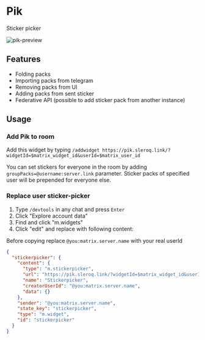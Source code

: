 # Pik
Sticker picker

<img src="https://i.ibb.co/ZMMB7v3/pik-preview.png" alt="pik-preview">

## Features

- Folding packs
- Importing packs from telegram
- Removing packs from UI
- Adding packs from sent sticker
- Federative API (possible to add sticker pack from another instance)

## Usage

### Add Pik to room

Add this widget by typing `/addwidget https://pik.sleroq.link/?widgetId=$matrix_widget_id&userId=$matrix_user_id`


You can set stickers for everyone in the room by adding `groupPacks=@username:server.link` parameter. Sticker packs of specified user will be prepended for everyone else.

### Replace user sticker-picker

1. Type `/devtools` in any chat and press `Enter`
2. Click "Explore account data"
3. Find and click "m.widgets"
4. Click "edit" and replace with following content:

Before copying replace `@you:matrix.server.name` with your real userId

```json
{
  "stickerpicker": {
    "content": {
      "type": "m.stickerpicker",
      "url": "https://pik.sleroq.link/?widgetId=$matrix_widget_id&userId=$matrix_user_id",
      "name": "Stickerpicker",
      "creatorUserId": "@you:matrix.server.name",
      "data": {}
    },
    "sender": "@you:matrix.server.name",
    "state_key": "stickerpicker",
    "type": "m.widget",
    "id": "stickerpicker"
  }
}
```

